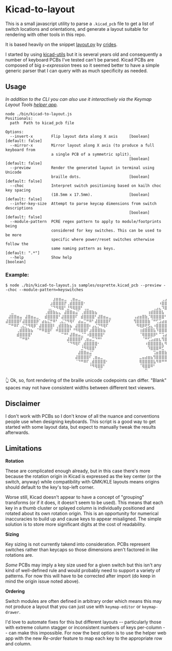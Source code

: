# Kicad-to-layout



This is a small javascript utility to parse a `.kicad_pcb` file to get a list of
switch locations and orientations, and generate a layout suitable for rendering
with other tools in this repo.

It is based heavily on the snippet [layout.py] by [crides].

I started by using [kicad-utils] but it is several years old and consequently a
number of keyboard PCBs I've tested can't be parsed. Kicad PCBs are composed of
big _s-expression_ trees so it seemed better to have a simple generic parser
that I can query with as much specificity as needed.

## Usage

_In addition to the CLI you can also use it interactively via the Keymap Layout
Tools [helper app](https://nickcoutsos.github.io/keymap-layout-tools/)._

```
node ./bin/kicad-to-layout.js
Positionals:
  path  Path to kicad_pcb file

Options:
  --invert-x        Flip layout data along X axis     [boolean] [default: false]
  --mirror-x        Mirror layout along X axis (to produce a full keyboard from
                    a single PCB of a symmetric split).
                                                      [boolean] [default: false]
  --preview         Render the generated layout in terminal using Unicode
                    braille dots.                     [boolean] [default: false]
  --choc            Interpret switch positioning based on kailh choc key spacing
                    (18.5mm x 17.5mm).                [boolean] [default: false]
  --infer-key-size  Attempt to parse keycap dimensions from switch descriptions
                                                      [boolean] [default: false]
  --module-pattern  PCRE regex pattern to apply to module/footprints being
                    considered for key switches. This can be used to be more
                    specific where power/reset switches otherwise follow the
                    same naming pattern as keys.                 [default: ".*"]
  --help            Show help                                          [boolean]
```

### Example:

```
$ node ./bin/kicad-to-layout.js samples/osprette.kicad_pcb --preview --choc --module-pattern=keyswitches

⠀⠀⠀⠀⠀⠀⠀⠀⠀⠀⠀⠀⠀⠀⠀⠀⠀⣰⣶⣶⣤⣀⠀⢀⣶⣤⣀⠀⠀⠀⠀⠀⠀⠀⠀⠀⠀⠀⠀⠀⠀⠀⠀⠀⠀⠀⠀⠀⠀⠀⠀⠀⠀⠀⠀⠀⢀⣠⣴⣶⣆⠀⣀⣤⣶⣶⣦
⠀⠀⠀⠀⠀⠀⠀⠀⠀⠀⠀⠀⠀⠀⠀⠀⣰⣿⣿⣿⣿⡟⢀⣾⣿⣿⣿⣿⠂⠀⠀⠀⠀⠀⠀⠀⠀⠀⠀⠀⠀⠀⠀⠀⠀⠀⠀⠀⠀⠀⠀⠀⠀⠀⠀⠰⣿⣿⣿⣿⣿⣆⢻⣿⣿⣿⣿⣧
⠀⠀⠀⠀⠀⠀⠀⠀⠀⠀⠀⠀⠀⠀⠀⢀⡈⠙⠻⢿⣿⠃⣘⠻⢿⣿⣿⠃⢀⣀⠀⠀⠀⠀⠀⠀⠀⠀⠀⠀⠀⠀⠀⠀⠀⠀⠀⠀⠀⠀⠀⠀⠀⢀⣠⣄⠹⣿⣿⣿⠿⣋⠀⢻⣿⠿⠛⣁⣀
⠀⠀⣀⠀⠀⠀⠀⠀⠀⠀⠀⠀⠀⠀⢀⣾⣿⣷⣦⣄⠀⣼⣿⣿⣶⣬⠁⢀⣾⣿⣿⣷⣦⠀⠀⠀⠀⠀⠀⠀⠀⠀⠀⠀⠀⠀⠀⠀⠀⠀⠀⢰⣾⣿⣿⣿⣧⠀⢩⣶⣿⣿⣷⡀⢰⣾⣿⣿⣿⣧⠀⠀⠀⠀⠀⠀⠀⠀⠀⠀⠀⣀⡀
⠀⣼⣿⣿⣶⣤⠀⣼⣿⣶⣤⣀⠀⠀⣾⣿⣿⣿⣿⠃⣼⣿⣿⣿⣿⠏⠀⣾⣿⣿⣿⣿⠃⣼⣿⣶⣤⣀⠀⠀⠀⠀⠀⠀⠀⠀⢠⣴⣶⣿⣷⡈⢿⣿⣿⣿⣿⠃⢻⣿⣿⣿⣿⣷⠈⢿⣿⣿⣿⣿⠃⠀⣀⣤⣶⣿⣧⠀⣠⣶⣿⣿⣷⡀
⣼⣿⣿⣿⣿⠏⣼⣿⣿⣿⣿⡿⠁⣴⣦⣍⡛⠿⠃⢀⣌⡙⠻⢿⠏⠀⣴⣤⣉⠛⠿⠃⣼⣿⣿⣿⣿⠏⠀⠀⠀⠀⠀⠀⠀⠀⢻⣿⣿⣿⣿⣷⠈⠛⢋⣩⣴⣶⣆⠻⠿⠛⢛⣩⣤⠈⠻⢟⣫⣵⣦⡀⢻⣿⣿⣿⣿⣧⠹⣿⣿⣿⣿⣷
⠀⠉⠛⠿⠏⢀⣌⡙⠻⢿⡿⠁⣼⣿⣿⣿⣿⠇⢀⣾⣿⣿⣷⣦⠀⣼⣿⣿⣿⣿⠆⣠⣌⡙⠻⢿⠏⠀⠀⠀⠀⠀⠀⠀⠀⠀⠀⠻⢿⡿⢟⣫⣄⠰⣿⣿⣿⣿⣿⣆⢰⣾⣿⣿⣿⣧⠰⣿⣿⣿⣿⣷⡀⠻⣿⠿⣛⣥⣀⠹⠿⠟⠋⠁
⠀⠀⠀⠀⢀⣾⣿⣿⣷⣦⠀⠈⠛⠿⣿⣿⠏⠀⠾⣿⣿⣿⣿⠃⠘⠻⢿⣿⣿⠏⣰⣿⣿⣿⣷⣦⠀⠀⠀⠀⠀⠀⠀⠀⠀⠀⠀⠀⢰⣾⣿⣿⣿⣧⠹⣿⣿⣿⠿⠋⠀⢻⣿⣿⣿⡿⠃⠹⣿⣿⣿⠿⠃⠀⢰⣿⣿⣿⣿⣧
⠀⠀⠀⠀⣾⣿⣿⣿⣿⠃⠀⠀⠀⠀⠀⠉⠀⠀⠀⠀⠉⠛⠃⣼⣿⣶⣤⣈⠉⠰⣿⣿⣿⣿⣿⠃⠀⠀⠀⠀⠀⠀⠀⠀⠀⠀⠀⠀⠈⢿⣿⣿⣿⡿⠃⠉⢩⣴⣶⣿⣷⡀⠙⠋⠁⠀⠀⠀⠉⠉⠀⠀⠀⠀⠈⣿⣿⣿⣿⣿⠃
⠀⠀⠀⠀⠀⠉⠛⠿⠃⠀⠀⠀⠀⠀⠀⠀⠀⠀⠀⠀⠀⠀⣼⣿⣿⣿⣿⠏⢀⣶⣤⣉⠙⠛⠃⠀⠀⠀⠀⠀⠀⠀⠀⠀⠀⠀⠀⠀⠀⠈⠛⢋⣡⣴⣶⣆⢻⣿⣿⣿⣿⣷⠀⠀⠀⠀⠀⠀⠀⠀⠀⠀⠀⠀⠀⠘⠻⠟⠋⠁
⠀⠀⠀⠀⠀⠀⠀⠀⠀⠀⠀⠀⠀⠀⠀⠀⠀⠀⠀⠀⠀⠀⠈⠙⠻⢿⠏⢀⣾⣿⣿⣿⣿⠂⠀⠀⠀⠀⠀⠀⠀⠀⠀⠀⠀⠀⠀⠀⠀⠀⠰⣿⣿⣿⣿⣿⣆⠻⣿⠿⠛⠉
⠀⠀⠀⠀⠀⠀⠀⠀⠀⠀⠀⠀⠀⠀⠀⠀⠀⠀⠀⠀⠀⠀⠀⠀⠀⠀⠀⣘⠻⢿⣿⣿⠃⠀⠀⠀⠀⠀⠀⠀⠀⠀⠀⠀⠀⠀⠀⠀⠀⠀⠀⠹⣿⣿⣿⠿⣋
⠀⠀⠀⠀⠀⠀⠀⠀⠀⠀⠀⠀⠀⠀⠀⠀⠀⠀⠀⠀⠀⠀⠀⠀⠀⠀⣼⣿⣿⣶⣬⠁⠀⠀⠀⠀⠀⠀⠀⠀⠀⠀⠀⠀⠀⠀⠀⠀⠀⠀⠀⠀⠀⢩⣶⣿⣿⣷⡀
⠀⠀⠀⠀⠀⠀⠀⠀⠀⠀⠀⠀⠀⠀⠀⠀⠀⠀⠀⠀⠀⠀⠀⠀⠀⣼⣿⣿⣿⣿⠏⢀⣶⣤⣀⠀⠀⠀⠀⠀⠀⠀⠀⠀⠀⠀⠀⠀⣀⣤⣴⣶⣦⢻⣿⣿⣿⣿⣷
⠀⠀⠀⠀⠀⠀⠀⠀⠀⠀⠀⠀⠀⠀⠀⠀⠀⠀⠀⠀⠀⠀⠀⠀⠀⠈⠙⠛⠿⠏⢀⣾⣿⣿⣿⣿⠂⠀⠀⠀⠀⠀⠀⠀⠀⠀⠀⠀⢿⣿⣿⣿⣿⣧⠻⠿⠛⠛⠉
⠀⠀⠀⠀⠀⠀⠀⠀⠀⠀⠀⠀⠀⠀⠀⠀⠀⠀⠀⠀⠀⠀⠀⠀⠀⠀⠀⠀⠀⠀⠘⠻⢿⣿⣿⠃⠀⠀⠀⠀⠀⠀⠀⠀⠀⠀⠀⠀⠈⢿⣿⣿⠿⠃
⠀⠀⠀⠀⠀⠀⠀⠀⠀⠀⠀⠀⠀⠀⠀⠀⠀⠀⠀⠀⠀⠀⠀⠀⠀⠀⠀⠀⠀⠀⠀⠀⠀⠈⠁⠀⠀⠀⠀⠀⠀⠀⠀⠀⠀⠀⠀⠀⠀⠀⠉
```

👆 Ok, so, font rendering of the braille unicode codepoints can differ. "Blank"
spaces may not have consistent widths between different text viewers.

## Disclaimer

I don't work with PCBs so I don't know of all the nuance and conventions people
use when designing keyboards. This script is a good way to get started with some
layout data, but expect to manually tweak the results afterwards.

## Limitations

**Rotation**

These are complicated enough already, but in this case there's more because the
rotation origin in Kicad is expressed as the key center (or the switch, anyway)
while compatibility with QMK/KLE layouts means origins should default to the
key's top-left corner.

Worse still, Kicad doesn't appear to have a concept of "grouping" transforms (or
if it does, it doesn't seem to be used). This means that each key in a thumb
cluster or splayed column is individually positioned and rotated about its own
rotation origin. This is an opportunity for numerical inaccuracies to build up
and cause keys to appear misaligned. The simple solution is to store more
significant digits at the cost of readability.

**Sizing**

Key sizing is not currently takend into consideration. PCBs represent switches
rather than keycaps so those dimensions aren't factored in like rotations are.

*Some* PCBs may imply a key size used for a given switch but this isn't any kind
of well-defined rule and would probably need to support a variety of patterns.
For now this will have to be corrected after import (do keep in mind the origin
issue noted above).

**Ordering**

Switch modules are often defined in arbitrary order which means this may not
produce a layout that you can just use with `keymap-editor` or `keymap-drawer`.

I'd love to automate fixes for this but different layouts -- particularly those
with extreme column stagger or inconsistent numbers of keys per-column -- can
make this impossible. For now the best option is to use the helper web app with
the new _Re-order_ feature to map each key to the appropriate row and column.


[crides]:https://github.com/crides
[layout.py]:https://gist.github.com/crides/6d12d1033368e24873b0142941311e5d
[kicad-utils]:https://www.npmjs.com/package/kicad-utils